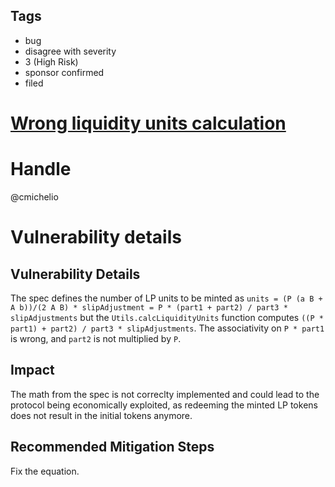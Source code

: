 ## Tags

- bug
- disagree with severity
- 3 (High Risk)
- sponsor confirmed
- filed

# [Wrong liquidity units calculation](https://github.com/code-423n4/2021-04-vader-findings/issues/204) 

# Handle

@cmichelio


# Vulnerability details


## Vulnerability Details

The spec defines the number of LP units to be minted as `units = (P (a B + A b))/(2 A B) * slipAdjustment = P * (part1 + part2) / part3 * slipAdjustments` but the `Utils.calcLiquidityUnits` function computes `((P * part1) + part2) / part3 * slipAdjustments`.
The associativity on `P * part1` is wrong, and `part2` is not multiplied by `P`.

## Impact

The math from the spec is not correclty implemented and could lead to the protocol being economically exploited, as redeeming the minted LP tokens does not result in the initial tokens anymore.

## Recommended Mitigation Steps

Fix the equation.


